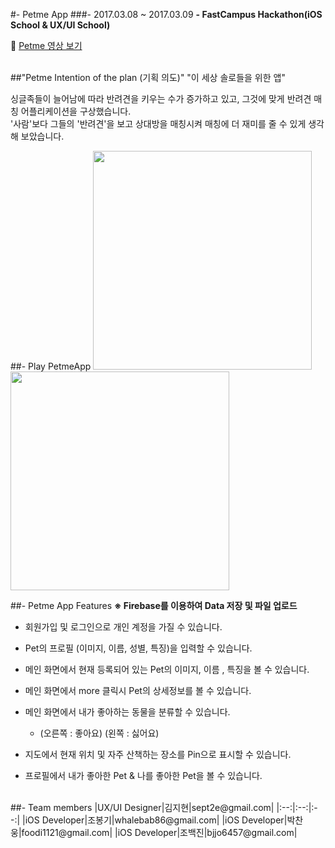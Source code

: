 #- Petme App
###- 2017.03.08 ~ 2017.03.09
**- FastCampus Hackathon(iOS School & UX/UI School)**<br>

🐶 [Petme 영상 보기](https://www.youtube.com/watch?v=M7QMEjWznEE) 

<br>
##"Petme Intention of the plan (기획 의도)"
"이 세상 솔로들을 위한 앱"

싱글족들이 늘어남에 따라 반려견을 키우는 수가 증가하고 있고, 그것에 맞게 반려견 매칭 어플리케이션을 구상했습니다.<br>
'사람'보다 그들의 '반려견'을 보고 상대방을 매칭시켜 매칭에 더 재미를 줄 수 있게 생각해 보았습니다.

##- Play PetmeApp
<img src="https://github.com/BaekJinCho/PetmeApp/blob/master/Image/ezgif.com-video-to-gif.gif?raw=true" width="350">
<img src="https://github.com/BaekJinCho/PetmeApp/blob/master/Image/ezgif.com-video-to-gif-2.gif?raw=true" width="350">


##- Petme App Features
**※ Firebase를 이용하여 Data 저장 및 파일 업로드**
  
- 회원가입 및 로그인으로 개인 계정을 가질 수 있습니다.

- Pet의 프로필 (이미지, 이름, 성별, 특징)을 입력할 수 있습니다.

- 메인 화면에서 현재 등록되어 있는 Pet의 이미지, 이름 , 특징을 볼 수 있습니다.

- 메인 화면에서 more 클릭시 Pet의 상세정보를 볼 수 있습니다.

- 메인 화면에서 내가 좋아하는 동물을 분류할 수 있습니다.
	- (오른쪽 : 좋아요) (왼쪽 : 싫어요)

- 지도에서 현재 위치 및 자주 산책하는 장소를 Pin으로 표시할 수 있습니다.

- 프로필에서 내가 좋아한 Pet & 나를 좋아한 Pet을 볼 수 있습니다.
 

<br>
##- Team members
|UX/UI Designer|김지현|sept2e@gmail.com|
|:--:|:--:|:--:|
|iOS Developer|조봉기|whalebab86@gmail.com|
|iOS Developer|박찬웅|foodi1121@gmail.com|
|iOS Developer|조백진|bjjo6457@gmail.com|

